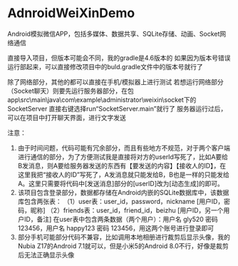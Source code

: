 # AdnroidWeiXinDemo
Android模拟微信APP，包括多媒体、数据共享、SQLite存储、动画、Socket网络通信

直接导入项目，但版本可能会不同，我的gradle是4.6版本的
如果因为版本号错误运行部起来，可以直接修改项目中的buld.gradle文件中的版本号就行了

除了网络部分，其他的都可以直接在手机/模拟器上进行测试
若想运行网络部分（Socket聊天）则要先运行服务器部分，在包app\src\main\java\com\example\administrator\weixin\socket下的SocketServer
直接右键选择run“SocketServer.main”就行了
服务器运行过后，可以在项目中打开聊天界面，进行文字发送

注意：
1. 由于时间问题，代码可能有冗余部分，而且有些地方不规范，对于两个客户端进行通信的部分，为了方便测试我是直接将对方的userId写死了，比如A要给B发消息，则A要给服务器发送的东西有【要发送的内容】【接收人的ID】，在这里我把“接收人的ID”写死了，A发消息就只能发给B，B也是一样的只能发给A。这里只需要将代码中[发送消息]部分的[userID]改为[动态生成]的即可。
2. 该项目包含登录部分，数据都存储在Android内嵌的SQLite数据库中，该数据库包含两张表：
               （1）user表：user_id，password，nickname  [用户ID，密码，昵称]
               （2）friends表：user_id，friend_id，beizhu  [用户ID，另一个用户ID，备注]
               在user表中包含两条数据（两个用户）：用户名 gly520 密码 123456，用户名 happy123 密码 123456，用这两个账号进行登录即可
3. 部分手机可能部分代码不兼容，比如调用本地相册进行裁剪后显示头像，我的Nubia Z17的Android 7.1就可以，但是小米5的Android 8.0不行，好像是裁剪后无法正确显示头像
